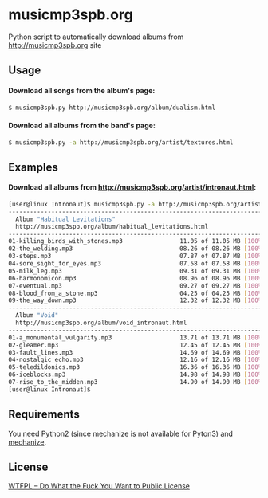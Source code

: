 # musicmp3spb.org

Python script to automatically download albums from http://musicmp3spb.org site

## Usage

#### Download all songs from the album's page:

```sh
$ musicmp3spb.py http://musicmp3spb.org/album/dualism.html
```

#### Download all albums from the band's page:

```sh
$ musicmp3spb.py -a http://musicmp3spb.org/artist/textures.html

```

## Examples

#### Download all albums from http://musicmp3spb.org/artist/intronaut.html:

```sh
[user@linux Intronaut]$ musicmp3spb.py -a http://musicmp3spb.org/artist/intronaut.html
-------------------------------------------------------------------------------
  Album "Habitual Levitations"
  http://musicmp3spb.org/album/habitual_levitations.html
-------------------------------------------------------------------------------
01-killing_birds_with_stones.mp3                11.05 of 11.05 MB [100%]
02-the_welding.mp3                              08.26 of 08.26 MB [100%]
03-steps.mp3                                    07.87 of 07.87 MB [100%]
04-sore_sight_for_eyes.mp3                      07.58 of 07.58 MB [100%]
05-milk_leg.mp3                                 09.31 of 09.31 MB [100%]
06-harmonomicon.mp3                             08.96 of 08.96 MB [100%]
07-eventual.mp3                                 09.27 of 09.27 MB [100%]
08-blood_from_a_stone.mp3                       04.25 of 04.25 MB [100%]
09-the_way_down.mp3                             12.32 of 12.32 MB [100%]
-------------------------------------------------------------------------------
  Album "Void"
  http://musicmp3spb.org/album/void_intronaut.html
-------------------------------------------------------------------------------
01-a_monumental_vulgarity.mp3                   13.71 of 13.71 MB [100%]
02-gleamer.mp3                                  12.45 of 12.45 MB [100%]
03-fault_lines.mp3                              14.69 of 14.69 MB [100%]
04-nostalgic_echo.mp3                           12.16 of 12.16 MB [100%]
05-teledildonics.mp3                            16.36 of 16.36 MB [100%]
06-iceblocks.mp3                                14.98 of 14.98 MB [100%]
07-rise_to_the_midden.mp3                       14.90 of 14.90 MB [100%]
[user@linux Intronaut]$
```

## Requirements

You need Python2 (since mechanize is not available for Pyton3) and [mechanize](https://pypi.python.org/pypi/mechanize/).

## License

[WTFPL – Do What the Fuck You Want to Public License](http://www.wtfpl.net/)
